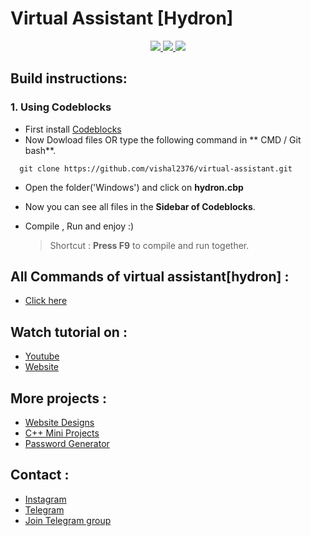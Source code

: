 # Virtual Assistant [Hydron]

<p align="center">
  <a href="https://github.com/vishal2376/virtual-assistant/issues">
    <img src="https://img.shields.io/github/issues/vishal2376/virtual-assistant"/> 
  </a>
  <a href="https://github.com/vishal2376/virtual-assistant/stargazers">
    <img src="https://img.shields.io/github/stars/vishal2376/virtual-assistant"/> 
  </a>
    <a href="https://github.com/vishal2376/virtual-assistant/blob/master/LICENSE">
    <img src="https://img.shields.io/github/license/vishal2376/virtual-assistant"/> 
  </a>
</p>


## Build instructions:
  
### 1. Using Codeblocks 

  - First install [Codeblocks](https://www.codeblocks.org/downloads/binaries/)  
  - Now Dowload files OR type the following command in ** CMD / Git bash**.
  
  ```
    git clone https://github.com/vishal2376/virtual-assistant.git
  ```
 
 - Open the folder('Windows') and click on **hydron.cbp**
 - Now you can see all files in the **Sidebar of Codeblocks**.
 - Compile , Run and enjoy :)

   > Shortcut : **Press F9** to compile and run together.
  
  
## All Commands of virtual assistant[hydron] :
 - [Click here](https://codervishal.wordpress.com/2020/08/05/hydron-virtual-assistant/#commands) 

## Watch tutorial on : 
 - [Youtube](https://www.youtube.com/watch?v=pbnQJsbWYNA&feature=youtu.be)
 - [Website](https://codervishal.wordpress.com/2020/08/05/hydron-virtual-assistant/) 

## More projects : 
   
  - [Website Designs](https://github.com/vishal2376/Website-Design)
  - [C++ Mini Projects](https://github.com/vishal2376/cpp-mini-projects) 
  - [Password Generator](https://github.com/vishal2376/password-generator) 

## Contact :  
  - [Instagram](https://www.instagram.com/vishal_2376/)
  - [Telegram](https://t.me/vishal2376/)
  - [Join Telegram group](https://t.me/cppwithtricks)
